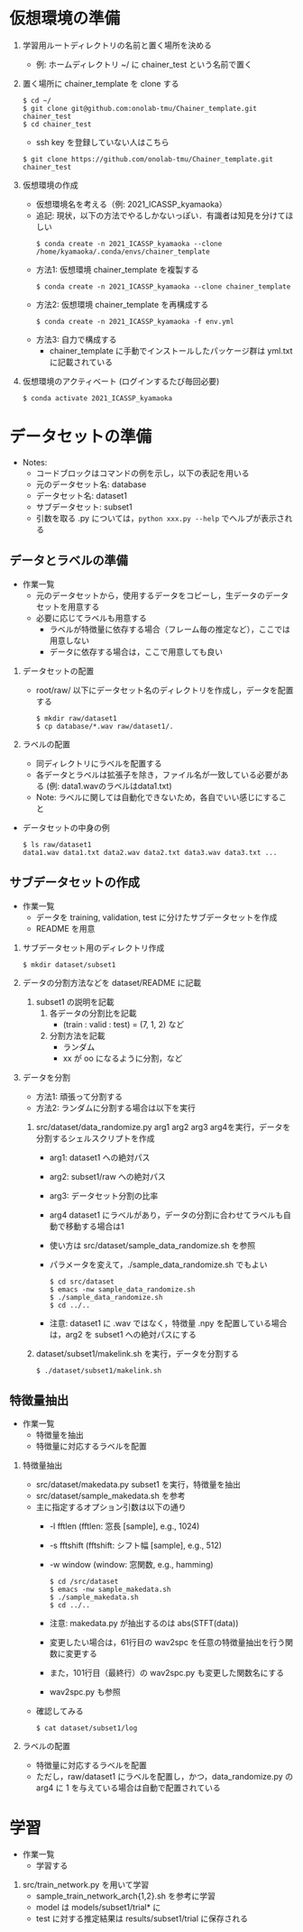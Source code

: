 <!-- -*- coding: utf-8 -*- -->

# 仮想環境の準備
1. 学習用ルートディレクトリの名前と置く場所を決める
    - 例: ホームディレクトリ ~/ に chainer_test という名前で置く
1. 置く場所に chainer_template を clone する
   ``` shell
   $ cd ~/
   $ git clone git@github.com:onolab-tmu/Chainer_template.git chainer_test
   $ cd chainer_test
   ```
   - ssh key を登録していない人はこちら
   ``` shell
   $ git clone https://github.com/onolab-tmu/Chainer_template.git chainer_test
   ```

1. 仮想環境の作成
    - 仮想環境名を考える（例: 2021_ICASSP_kyamaoka）
	- 追記: 現状，以下の方法でやるしかないっぽい．有識者は知見を分けてほしい
	    ``` shell
		$ conda create -n 2021_ICASSP_kyamaoka --clone /home/kyamaoka/.conda/envs/chainer_template
		```
    - 方法1: 仮想環境 chainer_template を複製する
	    ``` shell
		$ conda create -n 2021_ICASSP_kyamaoka --clone chainer_template
		```
    - 方法2: 仮想環境 chainer_template を再構成する
	    ``` shell
		$ conda create -n 2021_ICASSP_kyamaoka -f env.yml
		```
	- 方法3: 自力で構成する
	    - chainer_template に手動でインストールしたパッケージ群は yml.txt に記載されている

1. 仮想環境のアクティベート (ログインするたび毎回必要)
    ```
	$ conda activate 2021_ICASSP_kyamaoka
	```


# データセットの準備
- Notes:
	- コードブロックはコマンドの例を示し，以下の表記を用いる
	- 元のデータセット名: database
	- データセット名: dataset1
	- サブデータセット: subset1
	- 引数を取る .py については，`python xxx.py --help` でヘルプが表示される

## データとラベルの準備
- 作業一覧
	- 元のデータセットから，使用するデータをコピーし，生データのデータセットを用意する
	- 必要に応じてラベルも用意する
		- ラベルが特徴量に依存する場合（フレーム毎の推定など），ここでは用意しない
		- データに依存する場合は，ここで用意しても良い

1. データセットの配置
	- root/raw/ 以下にデータセット名のディレクトリを作成し，データを配置する

		``` shell
		$ mkdir raw/dataset1
		$ cp database/*.wav raw/dataset1/.
		```

1. ラベルの配置
	- 同ディレクトリにラベルを配置する
	- 各データとラベルは拡張子を除き，ファイル名が一致している必要がある (例: data1.wavのラベルはdata1.txt)
	- Note: ラベルに関しては自動化できないため，各自でいい感じにすること

- データセットの中身の例

   	``` shell
   	$ ls raw/dataset1
   	data1.wav data1.txt data2.wav data2.txt data3.wav data3.txt ...
   	```

## サブデータセットの作成
- 作業一覧
	- データを training, validation, test に分けたサブデータセットを作成
	- README を用意

1. サブデータセット用のディレクトリ作成

   	``` shell
   	$ mkdir dataset/subset1
   	```

1. データの分割方法などを dataset/README に記載
	1. subset1 の説明を記載
		1. 各データの分割比を記載
			- (train : valid : test) = (7, 1, 2) など
		1. 分割方法を記載
			- ランダム
			- xx が oo になるように分割，など

1. データを分割
	- 方法1: 頑張って分割する
	- 方法2: ランダムに分割する場合は以下を実行
	1. src/dataset/data_randomize.py arg1 arg2 arg3 arg4を実行，データを分割するシェルスクリプトを作成
		- arg1: dataset1 への絶対パス
		- arg2: subset1/raw への絶対パス
		- arg3: データセット分割の比率
		- arg4 dataset1 にラベルがあり，データの分割に合わせてラベルも自動で移動する場合は1
		- 使い方は src/dataset/sample_data_randomize.sh を参照
		- パラメータを変えて，./sample_data_randomize.sh でもよい

    		``` shell
	    	$ cd src/dataset
     		$ emacs -nw sample_data_randomize.sh
    		$ ./sample_data_randomize.sh
    		$ cd ../..
    		```
		- 注意: dataset1 に .wav ではなく，特徴量 .npy を配置している場合は，arg2 を subset1 への絶対パスにする

	1. dataset/subset1/makelink.sh を実行，データを分割する

		``` shell
		$ ./dataset/subset1/makelink.sh
		```

## 特徴量抽出
- 作業一覧
	- 特徴量を抽出
	- 特徴量に対応するラベルを配置

1. 特徴量抽出
	- src/dataset/makedata.py subset1 を実行，特徴量を抽出
	- src/dataset/sample_makedata.sh を参考
	- 主に指定するオプション引数は以下の通り
		- -l fftlen (fftlen: 窓長 [sample], e.g., 1024)
		- -s fftshift (fftshift: シフト幅 [sample], e.g., 512)
		- -w window (window: 窓関数, e.g., hamming)

			``` shell
			$ cd /src/dataset
			$ emacs -nw sample_makedata.sh
    		$ ./sample_makedata.sh
			$ cd ../..
    		```
		- 注意: makedata.py が抽出するのは abs(STFT(data))
		- 変更したい場合は，61行目の wav2spc を任意の特徴量抽出を行う関数に変更する
		- また，101行目（最終行）の wav2spc.py も変更した関数名にする
		- wav2spc.py も参照
	- 確認してみる
	    ``` shell
		$ cat dataset/subset1/log
		```


2. ラベルの配置
	- 特徴量に対応するラベルを配置
	- ただし，raw/dataset1 にラベルを配置し，かつ，data_randomize.py の arg4 に 1 を与えている場合は自動で配置されている


# 学習
- 作業一覧
	- 学習する

1. src/train_network.py を用いて学習
	- sample_train_network_arch{1,2}.sh を参考に学習
	- model は models/subset1/trial* に
	- test に対する推定結果は results/subset1/trial に保存される
